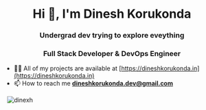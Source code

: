 <h1 align="center">Hi 👋, I'm Dinesh Korukonda</h1>
<h3 align="center">Undergrad dev trying to explore eveything </h3>
<h3 align="center"> Full Stack Developer & DevOps Engineer </h3>

- 👨‍💻 All of my projects are available at [https://dineshkorukonda.in](https://dineshkorukonda.in)
- 📫 How to reach me **dineshkorukonda.dev@gmail.com**
<p align="left">
</p>
<p>&nbsp;
  <img align="center" 
       src="https://github-readme-stats.vercel.app/api?username=dinexh&show_icons=true&locale=en&theme=dark" 
       alt="dinexh" />
</p>
